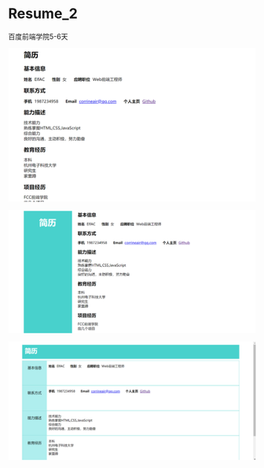 # Resume_2
百度前端学院5-6天

![style_1](https://github.com/ElfAC/Resume_2/blob/master/img/style_1.png)

![style_2](https://github.com/ElfAC/Resume_2/blob/master/img/style_2.png)

![style_3](https://github.com/ElfAC/Resume_2/blob/master/img/style_3.png)
